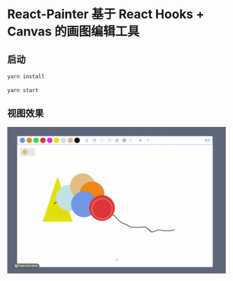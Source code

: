 # React-Painter 基于 React Hooks + Canvas 的画图编辑工具

## 启动
```shell script
yarn install

yarn start
```

## 视图效果
![demo-gif](src/static/images/demo-gif.gif)

